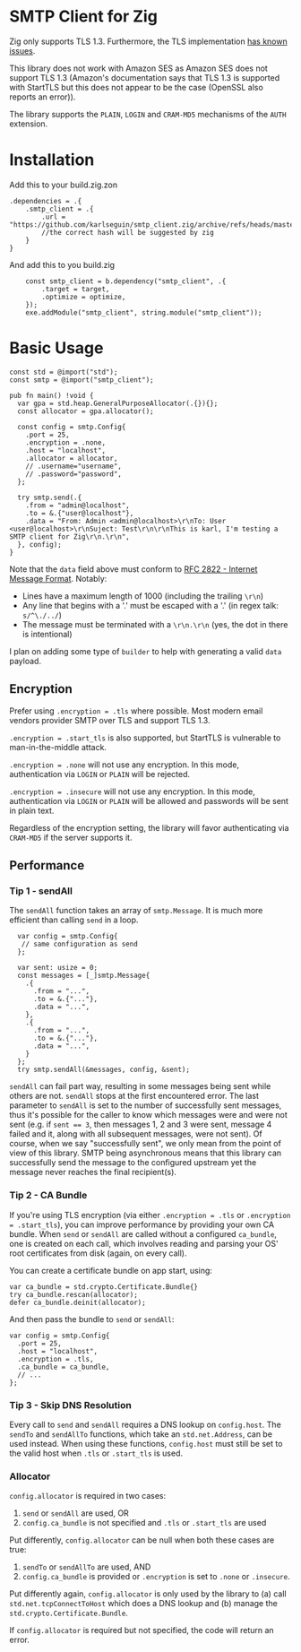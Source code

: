# SMTP Client for Zig

Zig only supports TLS 1.3. Furthermore, the TLS implementation [has known issues](https://github.com/ziglang/zig/issues/14172).

This library does not work with Amazon SES as Amazon SES does not support TLS 1.3 (Amazon's documentation says that TLS 1.3 is supported with StartTLS but this does not appear to be the case (OpenSSL also reports an error)). 

The library supports the `PLAIN`, `LOGIN` and `CRAM-MD5` mechanisms of the `AUTH` extension.

# Installation
Add this to your build.zig.zon

```zig
.dependencies = .{
    .smtp_client = .{
        .url = "https://github.com/karlseguin/smtp_client.zig/archive/refs/heads/master.tar.gz",
        //the correct hash will be suggested by zig
    }
}

```

And add this to you build.zig

```zig
    const smtp_client = b.dependency("smtp_client", .{
        .target = target,
        .optimize = optimize,
    });
    exe.addModule("smtp_client", string.module("smtp_client"));

```

# Basic Usage

```zig
const std = @import("std");
const smtp = @import("smtp_client");

pub fn main() !void {
  var gpa = std.heap.GeneralPurposeAllocator(.{}){};
  const allocator = gpa.allocator();

  const config = smtp.Config{
    .port = 25,
    .encryption = .none,
    .host = "localhost",
    .allocator = allocator,
    // .username="username",
    // .password="password",
  };

  try smtp.send(.{
    .from = "admin@localhost",
    .to = &.{"user@localhost"},
    .data = "From: Admin <admin@localhost>\r\nTo: User <user@localhost>\r\nSuject: Test\r\n\r\nThis is karl, I'm testing a SMTP client for Zig\r\n.\r\n",
  }, config);
}
```

Note that the `data` field above must conform to [RFC 2822 - Internet Message Format](https://www.rfc-editor.org/rfc/rfc2822). Notably:
* Lines have a maximum length of 1000 (including the trailing `\r\n`)
* Any line that begins with a '.' must be escaped with a '.' (in regex talk: `s/^\./../`)
* The message must be terminated with a `\r\n.\r\n`  (yes, the dot in there is intentional)

I plan on adding some type of `builder` to help with generating a valid `data` payload.


## Encryption
Prefer using `.encryption = .tls` where possible. Most modern email vendors provider SMTP over TLS and support TLS 1.3. 

`.encryption = .start_tls` is also supported, but StartTLS is vulnerable to man-in-the-middle attack.

`.encryption = .none` will not use any encryption.  In this mode, authentication via `LOGIN` or `PLAIN` will be rejected.

`.encryption = .insecure` will not use any encryption. In this mode, authentication via `LOGIN` or `PLAIN` will be allowed and passwords will be sent in plain text. 

Regardless of the encryption setting, the library will favor authenticating via `CRAM-MD5` if the server supports it.

## Performance
### Tip 1 - sendAll
The `sendAll` function takes an array of `smtp.Message`. It is much more efficient than calling `send` in a loop.

```zig
  var config = smtp.Config{
   // same configuration as send
  };

  var sent: usize = 0;
  const messages = [_]smtp.Message{
    .{
      .from = "...",
      .to = &.{"..."},
      .data = "...",
    },
    .{
      .from = "...",
      .to = &.{"..."},
      .data = "...",
    }
  };
  try smtp.sendAll(&messages, config, &sent);
```

`sendAll` can fail part way, resulting in some messages being sent while others are not. `sendAll` stops at the first encountered error. The last parameter to `sendAll` is set to the number of successfully sent messages, thus it's possible for the caller to know which messages were and were not sent (e.g. if `sent == 3`, then messages 1, 2 and 3 were sent, message 4 failed and it, along with all subsequent messages, were not sent). Of course, when we say "successfully sent", we only mean from the point of view of this library. SMTP being asynchronous means that this library can successfully send the message to the configured upstream yet the message never reaches the final recipient(s).

### Tip 2 - CA Bundle
If you're using TLS encryption (via either `.encryption = .tls` or `.encryption = .start_tls`), you can improve performance by providing your own CA bundle. When `send` or `sendAll` are called without a configured `ca_bundle`, one is created on each call, which involves reading and parsing your OS' root certificates from disk (again, on every call).

You can create a certificate bundle on app start, using: 

```zig
var ca_bundle = std.crypto.Certificate.Bundle{}
try ca_bundle.rescan(allocator);
defer ca_bundle.deinit(allocator);
```

And then pass the bundle to `send` or `sendAll`:

```zig
var config = smtp.Config{
  .port = 25,
  .host = "localhost",
  .encryption = .tls,
  .ca_bundle = ca_bundle,  
  // ...
};
```

### Tip 3 - Skip DNS Resolution
Every call to `send` and `sendAll` requires a DNS lookup on `config.host`. The `sendTo` and `sendAllTo` functions, which take an `std.net.Address`, can be used instead. When using these functions, `config.host` must still be set to the valid host when `.tls` or `.start_tls` is used.

### Allocator
`config.allocator` is required in two cases:
1. `send` or `sendAll` are used, OR
2. `config.ca_bundle` is not specified and `.tls` or `.start_tls` are used

Put differently, `config.allocator` can be null when both these cases are true:
1. `sendTo` or `sendAllTo` are used, AND
2. `config.ca_bundle` is provided or `.encryption` is set to `.none` or `.insecure`.

Put differently again, `config.allocator` is only used by the library to (a) call `std.net.tcpConnectToHost` which does a DNS lookup and (b) manage the `std.crypto.Certificate.Bundle`.

If `config.allocator` is required but not specified, the code will return an error.
